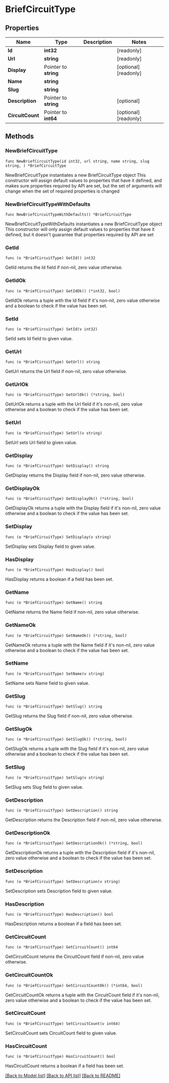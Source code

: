 # BriefCircuitType

## Properties

Name | Type | Description | Notes
------------ | ------------- | ------------- | -------------
**Id** | **int32** |  | [readonly] 
**Url** | **string** |  | [readonly] 
**Display** | Pointer to **string** |  | [optional] [readonly] 
**Name** | **string** |  | 
**Slug** | **string** |  | 
**Description** | Pointer to **string** |  | [optional] 
**CircuitCount** | Pointer to **int64** |  | [optional] [readonly] 

## Methods

### NewBriefCircuitType

`func NewBriefCircuitType(id int32, url string, name string, slug string, ) *BriefCircuitType`

NewBriefCircuitType instantiates a new BriefCircuitType object
This constructor will assign default values to properties that have it defined,
and makes sure properties required by API are set, but the set of arguments
will change when the set of required properties is changed

### NewBriefCircuitTypeWithDefaults

`func NewBriefCircuitTypeWithDefaults() *BriefCircuitType`

NewBriefCircuitTypeWithDefaults instantiates a new BriefCircuitType object
This constructor will only assign default values to properties that have it defined,
but it doesn't guarantee that properties required by API are set

### GetId

`func (o *BriefCircuitType) GetId() int32`

GetId returns the Id field if non-nil, zero value otherwise.

### GetIdOk

`func (o *BriefCircuitType) GetIdOk() (*int32, bool)`

GetIdOk returns a tuple with the Id field if it's non-nil, zero value otherwise
and a boolean to check if the value has been set.

### SetId

`func (o *BriefCircuitType) SetId(v int32)`

SetId sets Id field to given value.


### GetUrl

`func (o *BriefCircuitType) GetUrl() string`

GetUrl returns the Url field if non-nil, zero value otherwise.

### GetUrlOk

`func (o *BriefCircuitType) GetUrlOk() (*string, bool)`

GetUrlOk returns a tuple with the Url field if it's non-nil, zero value otherwise
and a boolean to check if the value has been set.

### SetUrl

`func (o *BriefCircuitType) SetUrl(v string)`

SetUrl sets Url field to given value.


### GetDisplay

`func (o *BriefCircuitType) GetDisplay() string`

GetDisplay returns the Display field if non-nil, zero value otherwise.

### GetDisplayOk

`func (o *BriefCircuitType) GetDisplayOk() (*string, bool)`

GetDisplayOk returns a tuple with the Display field if it's non-nil, zero value otherwise
and a boolean to check if the value has been set.

### SetDisplay

`func (o *BriefCircuitType) SetDisplay(v string)`

SetDisplay sets Display field to given value.

### HasDisplay

`func (o *BriefCircuitType) HasDisplay() bool`

HasDisplay returns a boolean if a field has been set.

### GetName

`func (o *BriefCircuitType) GetName() string`

GetName returns the Name field if non-nil, zero value otherwise.

### GetNameOk

`func (o *BriefCircuitType) GetNameOk() (*string, bool)`

GetNameOk returns a tuple with the Name field if it's non-nil, zero value otherwise
and a boolean to check if the value has been set.

### SetName

`func (o *BriefCircuitType) SetName(v string)`

SetName sets Name field to given value.


### GetSlug

`func (o *BriefCircuitType) GetSlug() string`

GetSlug returns the Slug field if non-nil, zero value otherwise.

### GetSlugOk

`func (o *BriefCircuitType) GetSlugOk() (*string, bool)`

GetSlugOk returns a tuple with the Slug field if it's non-nil, zero value otherwise
and a boolean to check if the value has been set.

### SetSlug

`func (o *BriefCircuitType) SetSlug(v string)`

SetSlug sets Slug field to given value.


### GetDescription

`func (o *BriefCircuitType) GetDescription() string`

GetDescription returns the Description field if non-nil, zero value otherwise.

### GetDescriptionOk

`func (o *BriefCircuitType) GetDescriptionOk() (*string, bool)`

GetDescriptionOk returns a tuple with the Description field if it's non-nil, zero value otherwise
and a boolean to check if the value has been set.

### SetDescription

`func (o *BriefCircuitType) SetDescription(v string)`

SetDescription sets Description field to given value.

### HasDescription

`func (o *BriefCircuitType) HasDescription() bool`

HasDescription returns a boolean if a field has been set.

### GetCircuitCount

`func (o *BriefCircuitType) GetCircuitCount() int64`

GetCircuitCount returns the CircuitCount field if non-nil, zero value otherwise.

### GetCircuitCountOk

`func (o *BriefCircuitType) GetCircuitCountOk() (*int64, bool)`

GetCircuitCountOk returns a tuple with the CircuitCount field if it's non-nil, zero value otherwise
and a boolean to check if the value has been set.

### SetCircuitCount

`func (o *BriefCircuitType) SetCircuitCount(v int64)`

SetCircuitCount sets CircuitCount field to given value.

### HasCircuitCount

`func (o *BriefCircuitType) HasCircuitCount() bool`

HasCircuitCount returns a boolean if a field has been set.


[[Back to Model list]](../README.md#documentation-for-models) [[Back to API list]](../README.md#documentation-for-api-endpoints) [[Back to README]](../README.md)



